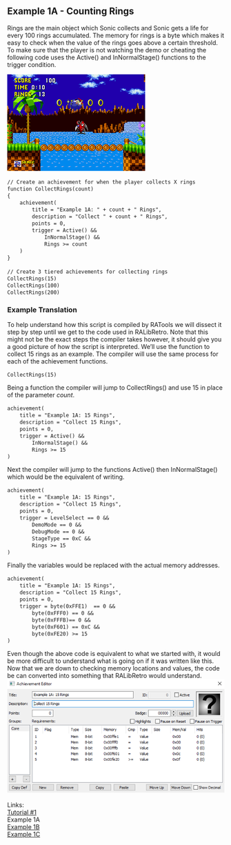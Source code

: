 
## Example 1A - Counting Rings
Rings are the main object which Sonic collects and Sonic gets a life for every 100 rings accumulated. The memory for rings is a byte which makes it easy to check when the value of the rings goes above a certain threshold. To make sure that the player is not watching the demo or cheating the following code uses the Active() and InNormalStage() functions to the trigger condition.

![Sonic the Hedgehohg Collecting Rings](Sonic_Rings.png)

```
// Create an achievement for when the player collects X rings
function CollectRings(count)
{
    achievement(
        title = "Example 1A: " + count + " Rings",
        description = "Collect " + count + " Rings",
        points = 0,
        trigger = Active() && 
            InNormalStage() &&
            Rings >= count
    )
}

// Create 3 tiered achievements for collecting rings
CollectRings(15)
CollectRings(100)
CollectRings(200)
```

### Example Translation
To help understand how this script is compiled by RATools we will dissect it step by step until we get to the code used in RALibRetro.  Note that this might not be the exact steps the compiler takes however, it should give you a good picture of how the script is interpreted. We’ll use the function to collect 15 rings as an example.  The compiler will use the same process for each of the achievement functions.
 ```
CollectRings(15)
```
Being a function the compiler will jump to CollectRings() and use 15 in place of the parameter *count*.
```
achievement(
    title = "Example 1A: 15 Rings",
    description = "Collect 15 Rings",
    points = 0,
    trigger = Active() && 
        InNormalStage() &&
        Rings >= 15
)
```
Next the compiler will jump to the functions Active() then InNormalStage() which would be the equivalent of writing.
```
achievement(
    title = "Example 1A: 15 Rings",
    description = "Collect 15 Rings",
    points = 0,
    trigger = LevelSelect == 0 &&
        DemoMode == 0 &&
        DebugMode == 0 && 
        StageType == 0xC &&
        Rings >= 15
)
```
Finally the variables would be replaced with the actual memory addresses.
```
achievement(
    title = "Example 1A: 15 Rings",
    description = "Collect 15 Rings",
    points = 0,
    trigger = byte(0xFFE1)  == 0 &&
        byte(0xFFF0) == 0 &&
        byte(0xFFFB)== 0 && 
        byte(0xF601) == 0xC &&
        byte(0xFE20) >= 15
)
```
Even though the above code is equivalent to what we started with, it would be more difficult to understand what is going on if it was written like this.  Now that we are down to checking memory locations and values, the code be can converted into something that RALibRetro would understand.
![Example 1A Logic](Example_1A.PNG)\
\
Links:\
[Tutorial #1](readme.md)\
Example 1A\
[Example 1B](Example_1B.md)\
[Example 1C](Example_1C.md)